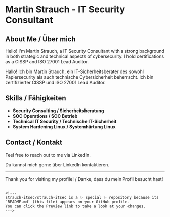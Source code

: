# Martin Strauch - IT Security Consultant

## About Me / Über mich

Hello! I'm Martin Strauch, a IT Security Consultant with a strong background in both strategic and technical aspects of cybersecurity. I hold certifications as a CISSP and ISO 27001 Lead Auditor. 

Hallo! Ich bin Martin Strauch, ein  IT-Sicherheitsberater des sowohl Papiersecurity als auch technische Cybersicherheit beherrscht. Ich bin zertifizierter CISSP und ISO 27001 Lead Auditor. 

## Skills / Fähigkeiten

- **Security Consulting / Sicherheitsberatung**
- **SOC Operations / SOC Betrieb**
- **Technical IT Security / Technische IT-Sicherheit**
- **System Hardening Linux / Systemhärtung Linux**


## Contact / Kontakt

Feel free to reach out to me via LinkedIn.

Du kannst mich gerne über LinkedIn kontaktieren.

---

Thank you for visiting my profile! / Danke, dass du mein Profil besucht hast!
```

<!---
strauch-itsec/strauch-itsec is a ✨ special ✨ repository because its `README.md` (this file) appears on your GitHub profile.
You can click the Preview link to take a look at your changes.
--->
